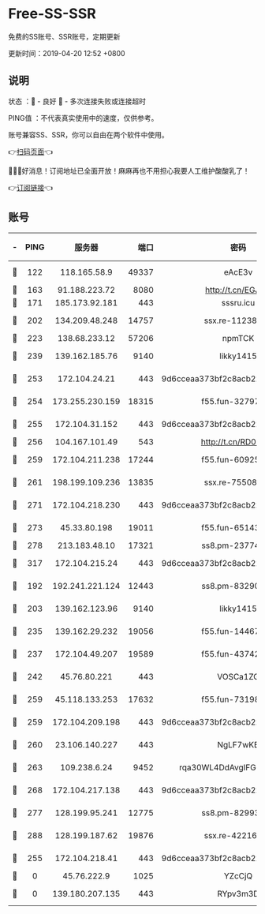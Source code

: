 # Free-SS-SSR

免费的SS账号、SSR账号，定期更新

更新时间：2019-04-20 12:52 +0800

## 说明

状态     ：🙂 - 良好 🙁 - 多次连接失败或连接超时

PING值   ：不代表真实使用中的速度，仅供参考。

账号兼容SS、SSR，你可以自由在两个软件中使用。

👉[扫码页面](https://liesauer.github.io/Free-SS-SSR/)👈

🎉🎉🎉好消息！订阅地址已全面开放！麻麻再也不用担心我要人工维护酸酸乳了！

👉[订阅链接](https://www.liesauer.net/yogurt/subscribe?ACCESS_TOKEN=DAYxR3mMaZAsaqUb)👈

## 账号

|-|PING|服务器|端口|密码|加密方式|区域|
|:----:|:----:|:-----:|-----:|:----:|:----:|:----:|
|🙂|122|118.165.58.9|49337|eAcE3v|chacha20-ietf|TW|
|🙂|163|91.188.223.72|8080|http://t.cn/EGJIyrl|rc4-md5|RU|
|🙂|171|185.173.92.181|443|sssru.icu|rc4-md5|RU|
|🙂|202|134.209.48.248|14757|ssx.re-11238638|aes-256-cfb|US|
|🙂|223|138.68.233.12|57206|npmTCK|rc4-md5|US|
|🙂|239|139.162.185.76|9140|likky1415|aes-256-cfb|DE|
|🙂|253|172.104.24.21|443|9d6cceaa373bf2c8acb22e60b6a58be6|aes-256-cfb|US|
|🙂|254|173.255.230.159|18315|f55.fun-32797324|aes-256-cfb|US|
|🙂|255|172.104.31.152|443|9d6cceaa373bf2c8acb22e60b6a58be6|aes-256-cfb|US|
|🙂|256|104.167.101.49|543|http://t.cn/RD0D7sx|rc4-md5|CA|
|🙂|259|172.104.211.238|17244|f55.fun-60925074|aes-256-cfb|US|
|🙂|261|198.199.109.236|13835|ssx.re-75508412|aes-256-cfb|US|
|🙂|271|172.104.218.230|443|9d6cceaa373bf2c8acb22e60b6a58be6|aes-256-cfb|US|
|🙂|273|45.33.80.198|19011|f55.fun-65143945|aes-256-cfb|US|
|🙂|278|213.183.48.10|17321|ss8.pm-23774464|rc4-md5|RU|
|🙂|317|172.104.215.24|443|9d6cceaa373bf2c8acb22e60b6a58be6|aes-256-cfb|US|
|🙂|192|192.241.221.124|12443|ss8.pm-83290580|aes-256-cfb|US|
|🙂|203|139.162.123.96|9140|likky1415|aes-256-cfb|JP|
|🙂|235|139.162.29.232|19056|f55.fun-14467023|aes-256-cfb|SG|
|🙂|237|172.104.49.207|19589|f55.fun-43742869|aes-256-cfb|SG|
|🙂|242|45.76.80.221|443|VOSCa1ZG|aes-256-cfb|DE|
|🙂|259|45.118.133.253|17632|f55.fun-73198331|aes-256-cfb|SG|
|🙂|259|172.104.209.198|443|9d6cceaa373bf2c8acb22e60b6a58be6|aes-256-cfb|US|
|🙂|260|23.106.140.227|443|NgLF7wKB|aes-256-cfb|US|
|🙂|263|109.238.6.24|9452|rqa30WL4DdAvgIFG6Fs3znzTa|aes-256-cfb|FR|
|🙂|268|172.104.217.138|443|9d6cceaa373bf2c8acb22e60b6a58be6|aes-256-cfb|US|
|🙂|277|128.199.95.241|12775|ss8.pm-82993561|aes-256-cfb|SG|
|🙂|288|128.199.187.62|19876|ssx.re-42216625|aes-256-cfb|SG|
|🙁|255|172.104.218.41|443|9d6cceaa373bf2c8acb22e60b6a58be6|aes-256-cfb|US|
|🙁|0|45.76.222.9|1025|YZcCjQ|rc4-md5|JP|
|🙁|0|139.180.207.135|443|RYpv3m3D|aes-256-cfb|JP|
